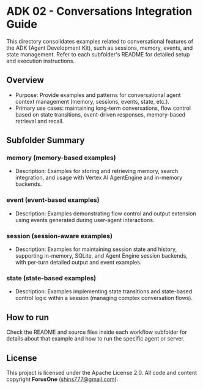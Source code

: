 # ADK 02 - Conversations Integration Guide

This directory consolidates examples related to conversational features of the ADK (Agent Development Kit), such as sessions, memory, events, and state management. Refer to each subfolder's README for detailed setup and execution instructions.

## Overview
- Purpose: Provide examples and patterns for conversational agent context management (memory, sessions, events, state, etc.).
- Primary use cases: maintaining long-term conversations, flow control based on state transitions, event-driven responses, memory-based retrieval and recall.

## Subfolder Summary
### memory (memory-based examples)  
  - Description: Examples for storing and retrieving memory, search integration, and usage with Vertex AI AgentEngine and in-memory backends.

### event (event-based examples)  
  - Description: Examples demonstrating flow control and output extension using events generated during user-agent interactions.

### session (session-aware examples)  
  - Description: Examples for maintaining session state and history, supporting in-memory, SQLite, and Agent Engine session backends, with per-turn detailed output and event examples.

### state (state-based examples)  
  - Description: Examples implementing state transitions and state-based control logic within a session (managing complex conversation flows).

## How to run

Check the README and source files inside each workflow subfolder for details about that example and how to run the specific agent or server.

## License
This project is licensed under the Apache License 2.0. All code and content copyright **ForusOne** (shins777@gmail.com).

